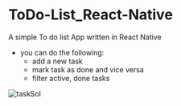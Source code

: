 # ToDo-List_React-Native
A simple To do list App written in React Native
- you can do the following: 
  - add a new task 
  - mark task as done and vice versa
  - filter active, done tasks

![taskSol](https://user-images.githubusercontent.com/25517313/108282460-532fd000-718a-11eb-9b7f-844b5cbf2429.gif)

